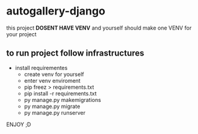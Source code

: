 ﻿# autogallery-django
this project **DOSENT HAVE VENV** and yourself should make one VENV for your project
## to run project follow infrastructures
* install requirementes
  * create venv for yourself
  * enter venv enviroment
  * pip freez > requirements.txt
  * pip install -r requirements.txt
  * py manage.py makemigrations
  * py manage.py migrate
  * py manage.py runserver
 
ENJOY ;D
  

